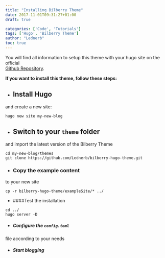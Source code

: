 ```yaml
---
title: "Installing Bilberry Theme"
date: 2017-11-01T09:31:27+01:00
draft: true

categories: ['Code', 'Tutorials']
tags: ['Hugo', 'Bilberry Theme']
author: "Lednerb"
toc: true
---
```

You will find all information to setup this theme with your hugo site
on the official <br> [Github Repository](https://github.com/Lednerb/bilberry-hugo-theme).

<!--more-->

__If you want to install this theme, follow these steps:__

- ## Install Hugo 
and create a new site:

```plaintext
hugo new site my-new-blog
```

- ## Switch to your `theme` folder
 and import the latest version of the Bilberry Theme

```plaintext
cd my-new-blog/themes
git clone https://github.com/Lednerb/bilberry-hugo-theme.git
```

- ### Copy the example content 
to your new site

```plaintext
cp -r bilberry-hugo-theme/exampleSite/* ../
```

- ####Test the installation

```plaintext
cd ../
hugo server -D
```

- ##### Configure the `config.toml` 
file according to your needs
- ##### Start blogging

